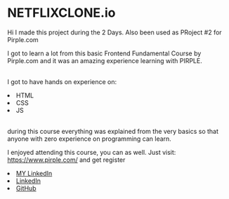 # NETFLIXCLONE.io
Hi I made this project during the 2 Days.
Also been used as PRoject #2 for Pirple.com

I got to learn a lot from this basic Frontend Fundamental Course by Pirple.com and it was an amazing experience learning with PIRPLE.

<br>I got to have hands on experience on:

<li>HTML

<li>CSS
  
<li>JS  

<br>during this course everything was explained from the very basics so that anyone with zero experience on programming can learn.



I enjoyed attending this course, you can as well. Just visit: https://www.pirple.com/ and get register  

  <li><a href="https://www.linkedin.com/in/vivek-singh-0a6859185/"> MY LinkedIn</a>
    
  <li><a href="https://www.linkedin.com/company/pirple/"> LinkedIn</a>  
    
  <li><a href="https://github.com/pirple">GitHub</a>  
